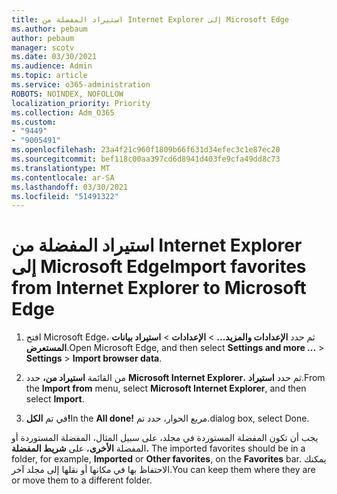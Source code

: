 ```yaml
---
title: استيراد المفضلة من Internet Explorer إلى Microsoft Edge
ms.author: pebaum
author: pebaum
manager: scotv
ms.date: 03/30/2021
ms.audience: Admin
ms.topic: article
ms.service: o365-administration
ROBOTS: NOINDEX, NOFOLLOW
localization_priority: Priority
ms.collection: Adm_O365
ms.custom:
- "9449"
- "9005491"
ms.openlocfilehash: 23a4f21c960f1809b66f631d34efec3c1e87ec20
ms.sourcegitcommit: bef118c00aa397cd6d8941d403fe9cfa49dd8c73
ms.translationtype: MT
ms.contentlocale: ar-SA
ms.lasthandoff: 03/30/2021
ms.locfileid: "51491322"
---
```

# <a name="import-favorites-from-internet-explorer-to-microsoft-edge"></a><span data-ttu-id="8f8f7-102">استيراد المفضلة من Internet Explorer إلى Microsoft Edge</span><span class="sxs-lookup"><span data-stu-id="8f8f7-102">Import favorites from Internet Explorer to Microsoft Edge</span></span>

1. <span data-ttu-id="8f8f7-103">افتح Microsoft Edge، ثم حدد **الإعدادات والمزيد...**  >  **الإعدادات**  >  **استيراد بيانات المستعرض**.</span><span class="sxs-lookup"><span data-stu-id="8f8f7-103">Open Microsoft Edge, and then select **Settings and more ...** > **Settings** > **Import browser data**.</span></span>

1. <span data-ttu-id="8f8f7-104">من القائمة **استيراد من،** حدد **Microsoft Internet Explorer**، ثم حدد **استيراد**.</span><span class="sxs-lookup"><span data-stu-id="8f8f7-104">From the **Import from** menu, select **Microsoft Internet Explorer**, and then select **Import**.</span></span>

1. <span data-ttu-id="8f8f7-105">في تم **الكل!**</span><span class="sxs-lookup"><span data-stu-id="8f8f7-105">In the **All done!**</span></span> <span data-ttu-id="8f8f7-106">مربع الحوار، حدد تم.</span><span class="sxs-lookup"><span data-stu-id="8f8f7-106">dialog box, select Done.</span></span>

<span data-ttu-id="8f8f7-107">يجب أن تكون المفضلة المستوردة في مجلد، على سبيل المثال، المفضلة المستوردة أو المفضلة **الأخرى**، على **شريط المفضلة.** </span><span class="sxs-lookup"><span data-stu-id="8f8f7-107">The imported favorites should be in a folder, for example, **Imported** or **Other favorites**, on the **Favorites** bar.</span></span> <span data-ttu-id="8f8f7-108">يمكنك الاحتفاظ بها في مكانها أو نقلها إلى مجلد آخر.</span><span class="sxs-lookup"><span data-stu-id="8f8f7-108">You can keep them where they are or move them to a different folder.</span></span>